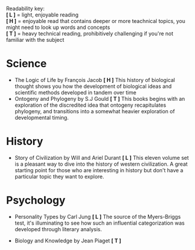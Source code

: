 Readability key:   
**[ L ]** = light, enjoyable reading   
**[ H ]** = enjoyable read that contains deeper or more teachnical topics, you might need to look up words and concepts   
**[ T ]** = heavy technical reading, prohibitively challenging if you're not familiar with the subject   

# Science

 - The Logic of Life by François Jacob **[ H ]** This history of biological thought shows you 
how the development of biological ideas and scientific methods developed in tandem over time
 - Ontogeny and Phylogeny by S.J Gould **[ T ]** This books begins with an exploration of the discredited
 idea that ontogeny recapitulates phylogeny, and transitions into a somewhat heavier exploration
 of developmental timing.
 
# History

- Story of Civilization by Will and Ariel Durant **[ L ]** This eleven volume set is a pleasant way to dive into
the history of western civilization. A great starting point for those who are interesting in history but
don't have a particular topic they want to explore.

# Psychology

- Personality Types by Carl Jung **[ L ]** The source of the Myers-Briggs test, it's illuminating to see how 
such an influential categorization was developed through literary analysis.

- Biology and Knowledge by Jean Piaget **[ T ]**
